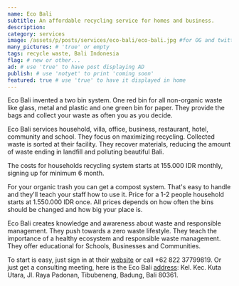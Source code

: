 ```yaml
---
name: Eco Bali
subtitle: An affordable recycling service for homes and business.
description:
category: services
image: /assets/p/posts/services/eco-bali/eco-bali.jpg #for OG and twitter cards
many_pictures: # 'true' or empty
tags: recycle waste, Bali Indonesia
flag: # new or other...
ad: # use 'true' to have post displaying AD
publish: # use 'notyet' to print 'coming soon'
featured: true # use 'true' to have it displayed in home
---
```

Eco Bali invented a two bin system. One red bin for all non-organic waste like glass, metal and plastic and one green bin for paper. They provide the bags and collect your waste as often you as you decide.

Eco Bali services household, villa, office, business, restaurant, hotel, community and school. They focus on maximizing recycling. Collected waste is sorted at their facility. They recover materials, reducing the amount of waste ending in landfill and polluting beautiful Bali.

The costs for households recycling system starts at 155.000 IDR monthly, signing up for minimum 6 month.

For your organic trash you can get a compost system. That's easy to handle and they'll teach your staff how to use it. Price for a 1-2 people household starts at 1.550.000 IDR once. All prices depends on how often the bins should be changed and how big your place is.

Eco Bali creates knowledge and awareness about waste and responsible management. They push towards a zero waste lifestyle. They teach the importance of a healthy ecosystem and responsible waste management. They offer educational for Schools, Businesses and Communities.

To start is easy, just sign in at their [website](http://eco-bali.com) or call +62 822 37799819. Or just get a consulting meeting, here is the Eco Bali [address](https://goo.gl/maps/xsFMSpURS7S2): Kel. Kec. Kuta Utara, Jl. Raya Padonan, Tibubeneng, Badung, Bali 80361.
